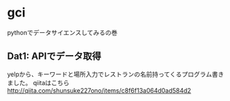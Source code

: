 # gci
pythonでデータサイエンスしてみるの巻

## Dat1: APIでデータ取得
yelpから、キーワードと場所入力でレストランの名前持ってくるプログラム書きました。
qiitaはこちら http://qiita.com/shunsuke227ono/items/c8f6f13a064d0ad584d2
